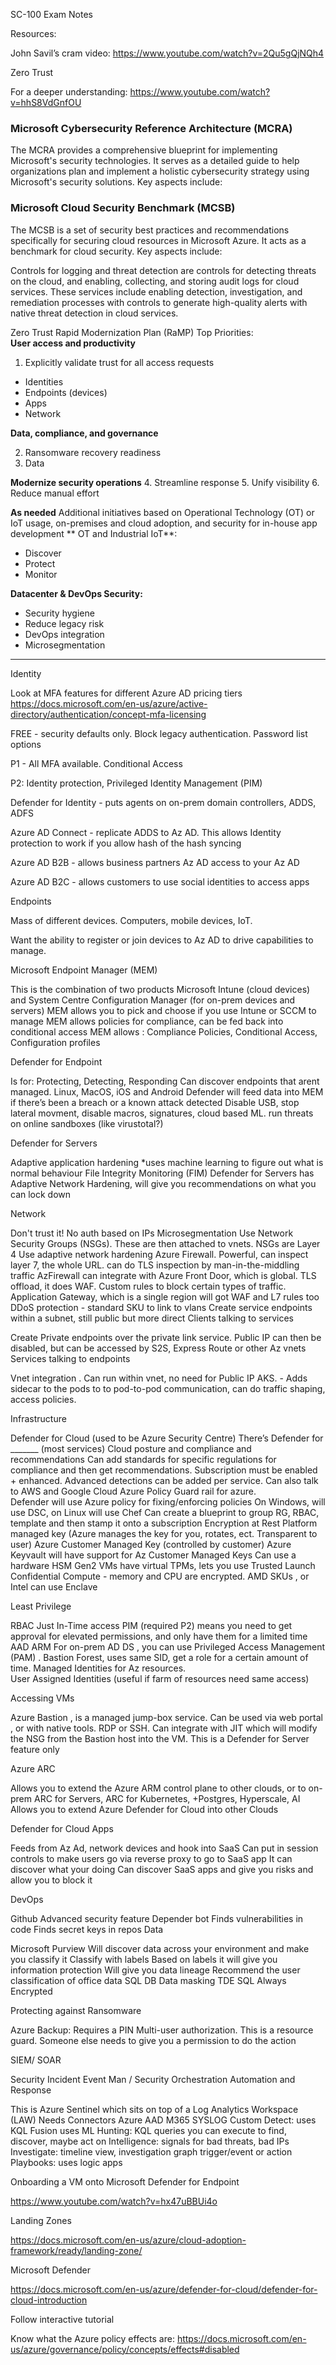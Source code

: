 SC-100 Exam Notes



Resources:

John Savil’s cram video: https://www.youtube.com/watch?v=2Qu5gQjNQh4 

Zero Trust

For a deeper understanding: https://www.youtube.com/watch?v=hhS8VdGnfOU

### Microsoft Cybersecurity Reference Architecture (MCRA)
The MCRA provides a comprehensive blueprint for implementing Microsoft's security technologies. It serves as a detailed guide to help organizations plan and implement a holistic cybersecurity strategy using Microsoft's security solutions. Key aspects include:

### Microsoft Cloud Security Benchmark (MCSB)
The MCSB is a set of security best practices and recommendations specifically for securing cloud resources in Microsoft Azure. It acts as a benchmark for cloud security. Key aspects include:

Controls for logging and threat detection are controls for detecting threats on the cloud, and enabling, collecting, and storing audit logs for cloud services. These services include enabling detection, investigation, and remediation processes with controls to generate high-quality alerts with native threat detection in cloud services.


Zero Trust Rapid Modernization Plan (RaMP)
Top Priorities:  
**User access and productivity**
1. Explicitly validate trust for all access requests
- Identities
- Endpoints (devices)
- Apps
- Network

**Data, compliance, and governance**

2. Ransomware recovery readiness
3. Data

**Modernize security operations**
4. Streamline response
5. Unify visibility
6. Reduce manual effort

**As needed**
Additional initiatives based on Operational Technology (OT) or IoT usage, on-premises and cloud adoption, and security for in-house app development
** OT and Industrial IoT**:
- Discover
- Protect
- Monitor

**Datacenter & DevOps Security:**
- Security hygiene
- Reduce legacy risk
- DevOps integration
- Microsegmentation

__________________________________________


Identity

Look at MFA features for different Azure AD pricing tiers https://docs.microsoft.com/en-us/azure/active-directory/authentication/concept-mfa-licensing

FREE - security defaults only. Block legacy authentication. Password list options

P1 - All MFA available. Conditional Access

P2: Identity protection, Privileged Identity Management (PIM)


Defender for Identity - puts agents on on-prem domain controllers, ADDS, ADFS

Azure AD Connect - replicate ADDS to Az AD. This allows Identity protection to work if you allow hash of the hash syncing

Azure AD B2B - allows business partners Az AD access to your Az AD

Azure AD B2C - allows customers to use social identities to access apps


Endpoints

Mass of different devices. Computers, mobile devices, IoT.

Want the ability to register or join devices to Az AD to drive capabilities to manage.


Microsoft Endpoint Manager (MEM)

This is the combination of two products Microsoft Intune (cloud devices) and System Centre Configuration Manager (for on-prem devices and servers)
MEM allows you to pick and choose if you use Intune or SCCM to manage
MEM allows policies for compliance, can be fed back into conditional access
MEM allows : Compliance Policies, Conditional Access, Configuration profiles

Defender for Endpoint

Is for: Protecting, Detecting, Responding
Can discover endpoints that arent managed. Linux, MacOS, iOS and Android
Defender will feed data into MEM if there’s been a breach or a known attack detected
Disable USB, stop lateral movment, disable macros, signatures, cloud based ML. run threats on online sandboxes (like virustotal?)

Defender for Servers

Adaptive application hardening *uses machine learning to figure out what is normal behaviour
File Integrity Monitoring (FIM)
Defender for Servers has Adaptive Network Hardening, will give you recommendations on what you can lock down

Network

Don't trust it! No auth based on IPs
Microsegmentation
Use Network Security Groups (NSGs). These are then attached to vnets. NSGs are Layer 4
Use adaptive network hardening
Azure Firewall. Powerful, can inspect layer 7, the whole URL. can do TLS inspection by man-in-the-middling traffic
AzFirewall can integrate with Azure Front Door, which is global. TLS offload, it does WAF. Custom rules to block certain types of traffic.
Application Gateway, which is a single region will got WAF and L7 rules too
DDoS protection - standard SKU to link to vlans
Create service endpoints within a subnet, still public but more direct
Clients talking to services

Create Private endpoints over the private link service. Public IP can then be disabled, but can be accessed by S2S, Express Route or other Az vnets
Services talking to endpoints

Vnet integration . Can run within vnet, no need for Public IP
AKS. - Adds sidecar to the pods to to pod-to-pod communication, can do traffic shaping, access policies.

Infrastructure

Defender for Cloud (used to be Azure Security Centre)
There’s Defender for _______ (most services)
Cloud posture and compliance and recommendations
Can add standards for specific regulations for compliance and then get recommendations. Subscription must be enabled + enhanced.
Advanced detections can be added per service.
Can also talk to AWS and Google Cloud
Azure Policy
Guard rail for azure.  
Defender will use Azure policy for fixing/enforcing policies
On Windows, will use DSC, on Linux will use Chef
Can create a blueprint to group RG, RBAC, template and then stamp it onto a subscription
Encryption at Rest
Platform managed key (Azure manages the key for you, rotates, ect. Transparent to user)
Azure Customer Managed Key (controlled by customer)
Azure Keyvault will have support for Az Customer Managed Keys
Can use a hardware HSM
Gen2 VMs have virtual TPMs, lets you use Trusted Launch
Confidential Compute - memory and CPU are encrypted. AMD SKUs , or Intel can use Enclave

Least Privilege

RBAC
Just In-Time access
PIM (required P2) means you need to get approval for elevated permissions, and only have them for a limited time
AAD
ARM
For on-prem AD DS , you can use Privileged Access Management (PAM) . Bastion Forest, uses same SID, get a role for a certain amount of time.
Managed Identities for Az resources.  
User Assigned Identities (useful if farm of resources need same access)


Accessing VMs

Azure Bastion , is a managed jump-box service. Can be used via web portal , or with native tools. RDP or SSH.  Can integrate with JIT which will modify the NSG from the Bastion host into the VM.  This is a Defender for Server feature only

Azure ARC

Allows you to extend the Azure ARM control plane to other clouds, or to on-prem
ARC for Servers, ARC for Kubernetes, +Postgres, Hyperscale, AI
Allows you to extend Azure Defender for Cloud into other Clouds


Defender for Cloud Apps

Feeds from Az Ad, network devices and hook into SaaS
Can put in session controls to make users go via reverse proxy to go to SaaS app
It can discover what your doing
Can discover SaaS apps and give you risks and allow you to block it

DevOps

Github Advanced security feature
Depender bot
Finds vulnerabilities in code
Finds secret keys in repos
Data

Microsoft Purview
Will discover data across your environment and make you classify it
Classify with labels
Based on labels it will give you information protection
Will give you data lineage
Recommend the user classification of office data
SQL DB
Data masking
TDE
SQL Always Encrypted

Protecting against Ransomware

Azure Backup: Requires a PIN
Multi-user authorization. This is a resource guard. Someone else needs to give you a permission to do the action

SIEM/ SOAR

Security Incident Event Man / Security Orchestration Automation and Response  

This is Azure Sentinel which sits on top of a Log Analytics Workspace (LAW)
Needs Connectors
Azure
AAD
M365
SYSLOG
Custom
Detect: uses KQL
Fusion uses ML
Hunting: KQL queries you can execute to find, discover, maybe act on
Intelligence: signals for bad threats, bad IPs
Investigate: timeline view, investigation graph
trigger/event or action
Playbooks: uses logic apps

Onboarding a VM onto Microsoft Defender for Endpoint

https://www.youtube.com/watch?v=hx47uBBUi4o


Landing Zones

https://docs.microsoft.com/en-us/azure/cloud-adoption-framework/ready/landing-zone/


Microsoft Defender

https://docs.microsoft.com/en-us/azure/defender-for-cloud/defender-for-cloud-introduction

Follow interactive tutorial


Know what the Azure policy effects are: https://docs.microsoft.com/en-us/azure/governance/policy/concepts/effects#disabled






